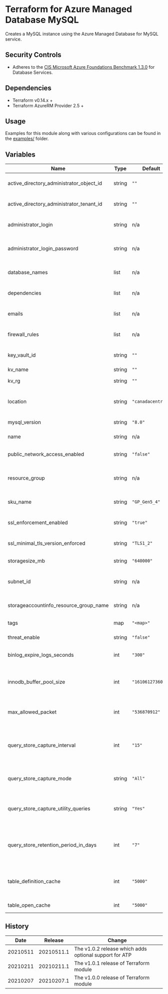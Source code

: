 # Terraform for Azure Managed Database MySQL

Creates a MySQL instance using the Azure Managed Database for MySQL service.

## Security Controls

* Adheres to the [CIS Microsoft Azure Foundations Benchmark 1.3.0](https://docs.microsoft.com/en-us/azure/governance/policy/samples/cis-azure-1-3-0) for Database Services.

## Dependencies

* Terraform v0.14.x +
* Terraform AzureRM Provider 2.5 +

## Usage

Examples for this module along with various configurations can be found in the [examples/](examples/) folder.

## Variables

| Name                                     | Type   | Default           | Required | Description                                                                                                           |
|------------------------------------------|--------|-------------------|----------|-----------------------------------------------------------------------------------------------------------------------|
| active_directory_administrator_object_id | string | `""`              | no       | The Active Directory Administrator Object ID.                                                                         |
| active_directory_administrator_tenant_id | string | `""`              | no       | The Active Directory Administrator Tenant ID.                                                                         |
| administrator_login                      | string | n/a               | yes      | The Administrator Login for the PostgreSQL Server.                                                                    |
| administrator_login_password             | string | n/a               | yes      | The Password associated with the administrator_login for the PostgreSQL Server.                                       |
| database_names                           | list   | n/a               | yes      | The name of the PostgreSQL database(s).                                                                               |
| dependencies                             | list   | n/a               | yes      | Dependency management of resources.                                                                                   |
| emails                                   | list   | n/a               | yes      | List of email addresses that should recieve the security reports.                                                     |
| firewall_rules                           | list   | n/a               | yes      | Specifies the Start IP Address associated with this Firewall Rule.                                                    |
| key_vault_id                             | string | `""`              | no       | The Key Vault id for the Customer Managed Key.                                                                        |
| kv_name                                  | string | `""`              | no       | The Key Vault name.                                                                                                   |
| kv_rg                                    | string | `""`              | no       | The Key Vault resource group.                                                                                         |
| location                                 | string | `"canadacentral"` | no       | Specifies the supported Azure location where the resource exists.                                                     |
| mysql_version                            | string | `"8.0"`           | no       | The version of the PostgreSQL Server.                                                                                 |
| name                                     | string | n/a               | yes      | The name of the PostgreSQL Server.                                                                                    |
| public_network_access_enabled            | string | `"false"`         | no       | Whether or not public network access is allowed for this server.                                                      |
| resource_group                           | string | n/a               | yes      | The name of the resource group in which to create the PostgreSQL Server.                                              |
| sku_name                                 | string | `"GP_Gen5_4"`     | no       | Specifies the SKU Name for this PostgreSQL Server.                                                                    |
| ssl_enforcement_enabled                  | string | `"true"`          | no       | Specifies if SSL should be enforced on connections.                                                                   |
| ssl_minimal_tls_version_enforced         | string | `"TLS1_2"`        | no       | The mimimun TLS version to support on the sever.                                                                      |
| storagesize_mb                           | string | `"640000"`        | no       | Specifies the version of PostgreSQL to use.                                                                           |
| subnet_id                                | string | n/a               | yes      | The ID of the subnet that the PostgreSQL server will be connected to.                                                 |
| storageaccountinfo_resource_group_name   | string | n/a               | yes      | The storageaccountinfo resource group name.                                                                           |
| tags                                     | map    | `"<map>"`         | n/a      | A mapping of tags to assign to the resource.                                                                          |
| threat_enable                            | string | `"false"`         | no       | Enable Threat Detection Policy.                                                                                       |
| binlog_expire_logs_seconds               | int    | `"300"`           | no       | The number of seconds for automatic binary log file removal                                                           |
| innodb_buffer_pool_size                  | int    | `"16106127360"`   | no       | The size in bytes of the buffer pool, the memory area where InnoDB caches table and index data                        |
| max_allowed_packet                       | int    | `"536870912"`     | no       | The maximum size of one packet or any generated/intermediate string                                                   |
| query_store_capture_interval             | int    | `"15"`            | no       | The query store capture interval in minutes. Allows to specify the interval in which the query metrics are aggregated |
| query_store_capture_mode                 | string | `"All"`           | no       | The query store capture mode, NONE means do not capture any statements                                                |
| query_store_capture_utility_queries      | string | `"Yes"`           | no       | Turning ON or OFF to capture all the utility queries that is executing in the system                                  |
| query_store_retention_period_in_days     | int    | `"7"`             | no       | The query store capture interval in minutes. Allows to specify the interval in which the query metrics are aggregated |
| table_definition_cache                   | int    | `"5000"`          | no       | The number of table definitions (from .frm files) that can be stored in the definition cache                          |
| table_open_cache                         | int    | `"5000"`          | no       | The number of open tables for all threads                                                                             |

## History

| Date     | Release    | Change                                                 |
|----------|------------|--------------------------------------------------------|
| 20210511 | 20210511.1 | The v1.0.2 release which adds optional support for ATP |
| 20210211 | 20210211.1 | The v1.0.1 release of Terraform module                 |
| 20210207 | 20210207.1 | The v1.0.0 release of Terraform module                 |
